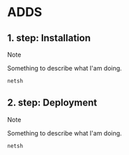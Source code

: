 # ADDS

## 1. step: Installation

> [!NOTE]
> Something to describe what I'am doing.

```ps
netsh 
```

## 2. step: Deployment

> [!NOTE]
> Something to describe what I'am doing.

```ps
netsh 
```
